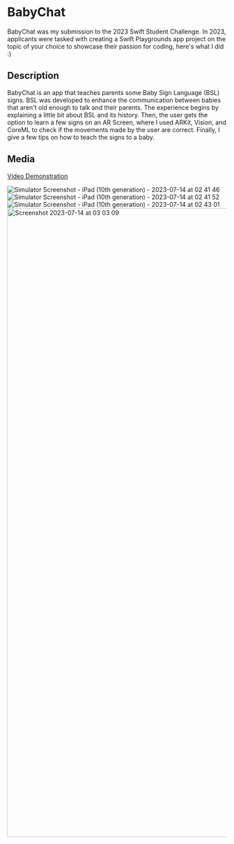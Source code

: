 # BabyChat
BabyChat was my submission to the 2023 Swift Student Challenge. In 2023, applicants were tasked with creating a Swift Playgrounds app project on the topic of your choice to showcase their passion for coding, here's what I did :)

## Description
BabyChat is an app that teaches parents some Baby Sign Language (BSL) signs. BSL was developed to enhance the communication between babies that aren't old enough to talk and their parents. The experience begins by explaining a little bit about BSL and its history. Then, the user gets the option to learn a few signs on an AR Screen, where I used ARKit, Vision, and CoreML to check if the movements made by the user are correct. Finally, I give a few tips on how to teach the signs to a baby.

## Media
[Video Demonstration]([url](https://youtu.be/PsIhGW77i5U?si=pl5CxwYI8jV5kztl)https://youtu.be/PsIhGW77i5U?si=pl5CxwYI8jV5kztl)


![Simulator Screenshot - iPad (10th generation) - 2023-07-14 at 02 41 46](https://github.com/sofiadinizms/WWDC23/assets/65901952/18e5d89a-0cba-40a7-870b-a6a8853167ee)
![Simulator Screenshot - iPad (10th generation) - 2023-07-14 at 02 41 52](https://github.com/sofiadinizms/WWDC23/assets/65901952/cba43dff-0dbc-4b8d-8abc-818992c9eda6)
![Simulator Screenshot - iPad (10th generation) - 2023-07-14 at 02 43 01](https://github.com/sofiadinizms/WWDC23/assets/65901952/e64e46a3-4e1b-47b6-9ecf-ee949fbed0da)
<img width="1440" alt="Screenshot 2023-07-14 at 03 03 09" src="https://github.com/sofiadinizms/WWDC23/assets/65901952/342f6b8f-aacb-4932-9b7d-f86f6011c405">
